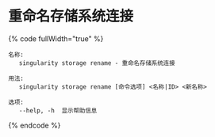 # 重命名存储系统连接

{% code fullWidth="true" %}
```
名称:
   singularity storage rename - 重命名存储系统连接

用法:
   singularity storage rename [命令选项] <名称|ID> <新名称>

选项:
   --help, -h  显示帮助信息
```
{% endcode %}